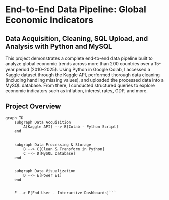 # End-to-End Data Pipeline: Global Economic Indicators

## Data Acquisition, Cleaning, SQL Upload, and Analysis with Python and MySQL

This project demonstrates a complete end-to-end data pipeline built to analyze global economic trends across more than 200 countries over a 15-year period (2010–2025). Using Python in Google Colab, I accessed a Kaggle dataset through the Kaggle API, performed thorough data cleaning (including handling missing values), and uploaded the processed data into a MySQL database. From there, I conducted structured queries to explore economic indicators such as inflation, interest rates, GDP, and more.

## Project Overview

```mermaid
graph TD
    subgraph Data Acquisition
        A[Kaggle API] --> B[Colab - Python Script]
    end


    subgraph Data Processing & Storage
        B --> C[Clean & Transform in Python]
        C --> D[MySQL Database]
    end


    subgraph Data Visualization
        D --> E[Power BI]
    end


    E --> F[End User - Interactive Dashboards]```


